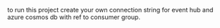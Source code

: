 to run this project create your own connection string for event hub and azure cosmos db with ref to consumer group.
